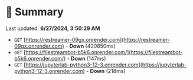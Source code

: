 # 📖 Summary
Last updated: **6/27/2024, 3:50:29 AM**

- `GET` [https://restreamer-09gx.onrender.com](https://restreamer-09gx.onrender.com) - **Down** (420850ms)
- `GET` [https://filestreambot-b5k6.onrender.com/](https://filestreambot-b5k6.onrender.com/) - **Down** (147ms)
- `GET` [https://jupyterlab-python3-12-3.onrender.com](https://jupyterlab-python3-12-3.onrender.com) - **Down** (218ms)
